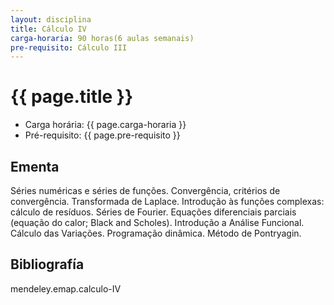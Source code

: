 ```yaml
---
layout: disciplina
title: Cálculo IV
carga-horaria: 90 horas(6 aulas semanais)
pre-requisito: Cálculo III
---
```


# {{ page.title }}

- Carga horária: {{ page.carga-horaria }}
- Pré-requisito:  {{ page.pre-requisito }}

## Ementa

Séries numéricas e séries de funções. Convergência,
critérios de convergência. Transformada de Laplace. Introdução às
funções complexas: cálculo de resíduos.  Séries de Fourier. Equações
diferenciais parciais (equação do calor; Black and Scholes).
Introdução a Análise Funcional. Cálculo das Variações. Programação
dinâmica. Método de Pontryagin.

## Bibliografía

mendeley.emap.calculo-IV
